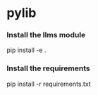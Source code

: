 # pylib

### Install the llms module

pip install -e .

### Install the requirements

pip install -r requirements.txt
